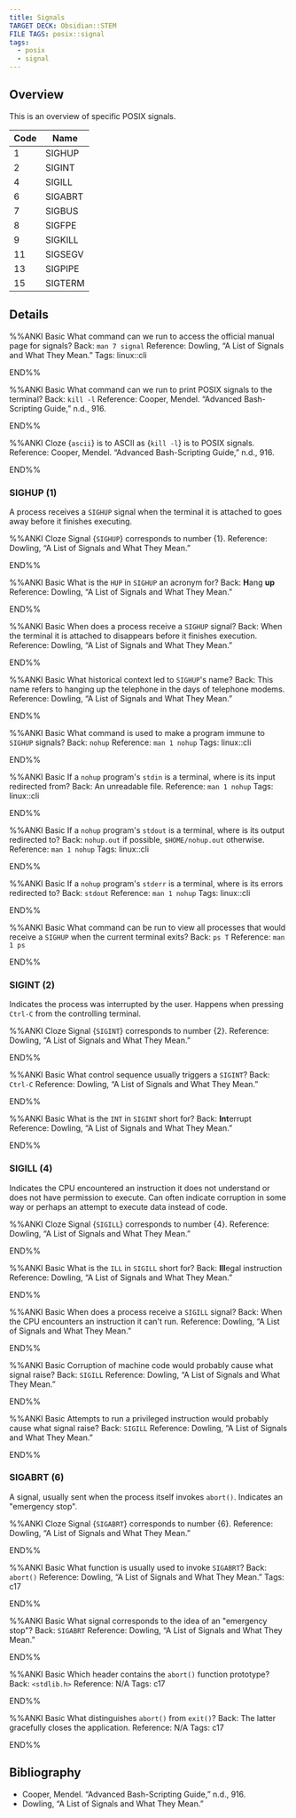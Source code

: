 ```yaml
---
title: Signals
TARGET DECK: Obsidian::STEM
FILE TAGS: posix::signal
tags:
  - posix
  - signal
---
```


## Overview

This is an overview of specific POSIX signals.

Code  | Name
----- | --------------
1     | SIGHUP
2     | SIGINT
4     | SIGILL
6     | SIGABRT
7     | SIGBUS
8     | SIGFPE
9     | SIGKILL
11    | SIGSEGV
13    | SIGPIPE
15    | SIGTERM

## Details

%%ANKI
Basic
What command can we run to access the official manual page for signals?
Back: `man 7 signal`
Reference: Dowling, “A List of Signals and What They Mean.”
Tags: linux::cli
<!--ID: 1706668253908-->
END%%

%%ANKI
Basic
What command can we run to print POSIX signals to the terminal?
Back: `kill -l`
Reference: Cooper, Mendel. “Advanced Bash-Scripting Guide,” n.d., 916.
<!--ID: 1708265979300-->
END%%

%%ANKI
Cloze
{`ascii`} is to ASCII as {`kill -l`} is to POSIX signals.
Reference: Cooper, Mendel. “Advanced Bash-Scripting Guide,” n.d., 916.
<!--ID: 1708265979304-->
END%%

### SIGHUP (1)

A process receives a `SIGHUP` signal when the terminal it is attached to goes away before it finishes executing.

%%ANKI
Cloze
Signal {`SIGHUP`} corresponds to number {1}.
Reference: Dowling, “A List of Signals and What They Mean.”
<!--ID: 1706668531417-->
END%%

%%ANKI
Basic
What is the `HUP` in `SIGHUP` an acronym for?
Back: **H**ang **up**
Reference: Dowling, “A List of Signals and What They Mean.”
<!--ID: 1706669687254-->
END%%

%%ANKI
Basic
When does a process receive a `SIGHUP` signal?
Back: When the terminal it is attached to disappears before it finishes execution.
Reference: Dowling, “A List of Signals and What They Mean.”
<!--ID: 1706669687261-->
END%%

%%ANKI
Basic
What historical context led to `SIGHUP`'s name?
Back: This name refers to hanging up the telephone in the days of telephone modems.
Reference: Dowling, “A List of Signals and What They Mean.”
<!--ID: 1706669687266-->
END%%

%%ANKI
Basic
What command is used to make a program immune to `SIGHUP` signals?
Back: `nohup`
Reference: `man 1 nohup`
Tags: linux::cli
<!--ID: 1706670390877-->
END%%

%%ANKI
Basic
If a `nohup` program's `stdin` is a terminal, where is its input redirected from?
Back: An unreadable file.
Reference: `man 1 nohup`
Tags: linux::cli
<!--ID: 1706670390904-->
END%%

%%ANKI
Basic
If a `nohup` program's `stdout` is a terminal, where is its output redirected to?
Back: `nohup.out` if possible, `$HOME/nohup.out` otherwise.
Reference: `man 1 nohup`
Tags: linux::cli
<!--ID: 1706670390909-->
END%%

%%ANKI
Basic
If a `nohup` program's `stderr` is a terminal, where is its errors redirected to?
Back: `stdout`
Reference: `man 1 nohup`
Tags: linux::cli
<!--ID: 1706670390913-->
END%%

%%ANKI
Basic
What command can be run to view all processes that would receive a `SIGHUP` when the current terminal exits?
Back: `ps T`
Reference: `man 1 ps`
<!--ID: 1706670390919-->
END%%

### SIGINT (2)

Indicates the process was interrupted by the user. Happens when pressing `Ctrl-C` from the controlling terminal.

%%ANKI
Cloze
Signal {`SIGINT`} corresponds to number {2}.
Reference: Dowling, “A List of Signals and What They Mean.”
<!--ID: 1706815743860-->
END%%

%%ANKI
Basic
What control sequence usually triggers a `SIGINT`?
Back: `Ctrl-C`
Reference: Dowling, “A List of Signals and What They Mean.”
<!--ID: 1706815743867-->
END%%

%%ANKI
Basic
What is the `INT` in `SIGINT` short for?
Back: **Int**errupt
Reference: Dowling, “A List of Signals and What They Mean.”
<!--ID: 1706815743870-->
END%%

### SIGILL (4)

Indicates the CPU encountered an instruction it does not understand or does not have permission to execute. Can often indicate corruption in some way or perhaps an attempt to execute data instead of code.

%%ANKI
Cloze
Signal {`SIGILL`} corresponds to number {4}.
Reference: Dowling, “A List of Signals and What They Mean.”
<!--ID: 1708812571645-->
END%%

%%ANKI
Basic
What is the `ILL` in `SIGILL` short for?
Back: **Ill**egal instruction
Reference: Dowling, “A List of Signals and What They Mean.”
<!--ID: 1708812571654-->
END%%

%%ANKI
Basic
When does a process receive a `SIGILL` signal?
Back: When the CPU encounters an instruction it can't run.
Reference: Dowling, “A List of Signals and What They Mean.”
<!--ID: 1708812571659-->
END%%

%%ANKI
Basic
Corruption of machine code would probably cause what signal raise?
Back: `SIGILL`
Reference: Dowling, “A List of Signals and What They Mean.”
<!--ID: 1708812571663-->
END%%

%%ANKI
Basic
Attempts to run a privileged instruction would probably cause what signal raise?
Back: `SIGILL`
Reference: Dowling, “A List of Signals and What They Mean.”
<!--ID: 1708812571668-->
END%%

### SIGABRT (6)

A signal, usually sent when the process itself invokes `abort()`. Indicates an "emergency stop".

%%ANKI
Cloze
Signal {`SIGABRT`} corresponds to number {6}.
Reference: Dowling, “A List of Signals and What They Mean.”
<!--ID: 1709131892335-->
END%%

%%ANKI
Basic
What function is usually used to invoke `SIGABRT`?
Back: `abort()`
Reference: Dowling, “A List of Signals and What They Mean.”
Tags: c17
<!--ID: 1709131892339-->
END%%

%%ANKI
Basic
What signal corresponds to the idea of an "emergency stop"?
Back: `SIGABRT`
Reference: Dowling, “A List of Signals and What They Mean.”
<!--ID: 1709131892342-->
END%%

%%ANKI
Basic
Which header contains the `abort()` function prototype?
Back: `<stdlib.h>`
Reference: N/A
Tags: c17
<!--ID: 1709131892345-->
END%%

%%ANKI
Basic
What distinguishes `abort()` from `exit()`?
Back: The latter gracefully closes the application.
Reference: N/A
Tags: c17
<!--ID: 1709131892349-->
END%%

## Bibliography

* Cooper, Mendel. “Advanced Bash-Scripting Guide,” n.d., 916.
* Dowling, “A List of Signals and What They Mean.”
